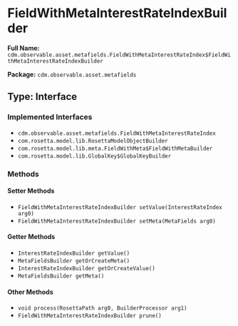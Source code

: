 # FieldWithMetaInterestRateIndexBuilder

**Full Name:** `cdm.observable.asset.metafields.FieldWithMetaInterestRateIndex$FieldWithMetaInterestRateIndexBuilder`

**Package:** `cdm.observable.asset.metafields`

## Type: Interface

### Implemented Interfaces

- `cdm.observable.asset.metafields.FieldWithMetaInterestRateIndex`
- `com.rosetta.model.lib.RosettaModelObjectBuilder`
- `com.rosetta.model.lib.meta.FieldWithMeta$FieldWithMetaBuilder`
- `com.rosetta.model.lib.GlobalKey$GlobalKeyBuilder`

### Methods

#### Setter Methods

- `FieldWithMetaInterestRateIndexBuilder setValue(InterestRateIndex arg0)`
- `FieldWithMetaInterestRateIndexBuilder setMeta(MetaFields arg0)`

#### Getter Methods

- `InterestRateIndexBuilder getValue()`
- `MetaFieldsBuilder getOrCreateMeta()`
- `InterestRateIndexBuilder getOrCreateValue()`
- `MetaFieldsBuilder getMeta()`

#### Other Methods

- `void process(RosettaPath arg0, BuilderProcessor arg1)`
- `FieldWithMetaInterestRateIndexBuilder prune()`

